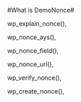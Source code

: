 #What is DemoNonce#

wp_explain_nonce(), 

wp_nonce_ays(), 

wp_nonce_field(), 

wp_nonce_url(), 

wp_verify_nonce(), 

wp_create_nonce(), 
